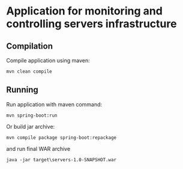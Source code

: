 # Application for monitoring and controlling servers infrastructure

## Compilation

Compile application using maven:

```mvn clean compile```

## Running

Run application with maven command:

```mvn spring-boot:run```

Or build jar archive:

```mvn compile package spring-boot:repackage```

and run final WAR archive

```java -jar target\servers-1.0-SNAPSHOT.war```